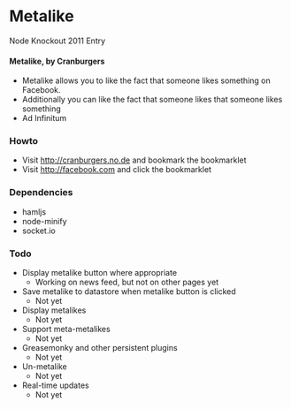 Metalike
========

Node Knockout 2011 Entry

#### Metalike, by Cranburgers

- Metalike allows you to like the fact that someone likes something on Facebook.
- Additionally you can like the fact that someone likes that someone likes something
- Ad Infinitum

### Howto

- Visit http://cranburgers.no.de and bookmark the bookmarklet
- Visit http://facebook.com and click the bookmarklet

### Dependencies

- hamljs
- node-minify
- socket.io

### Todo

- Display metalike button where appropriate
  - Working on news feed, but not on other pages yet
- Save metalike to datastore when metalike button is clicked
  - Not yet
- Display metalikes 
  - Not yet
- Support meta-metalikes
  - Not yet
- Greasemonky and other persistent plugins
  - Not yet
- Un-metalike
  - Not yet
- Real-time updates
  - Not yet

